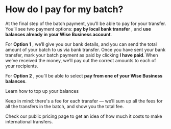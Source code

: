 # How do I pay for my batch?

At the final step of the batch payment, you’ll be able to pay for your transfer. You’ll see two payment options: **pay by local bank transfer** , and **use balances already in your Wise Business account**. 

For **Option 1** , we’ll give you our bank details, and you can send the total amount of your batch to us via bank transfer. Once you have sent your bank transfer, mark your batch payment as paid by clicking **I have paid**. When we've received the money, we’ll pay out the correct amounts to each of your recipients.

For **Option 2** , you’ll be able to select **pay from one of your Wise Business balances**. 

Learn how to top up your balances

Keep in mind: there's a fee for each transfer — we’ll sum up all the fees for all the transfers in the batch, and show you the total fee.

Check our public pricing page to get an idea of how much it costs to make international transfers.